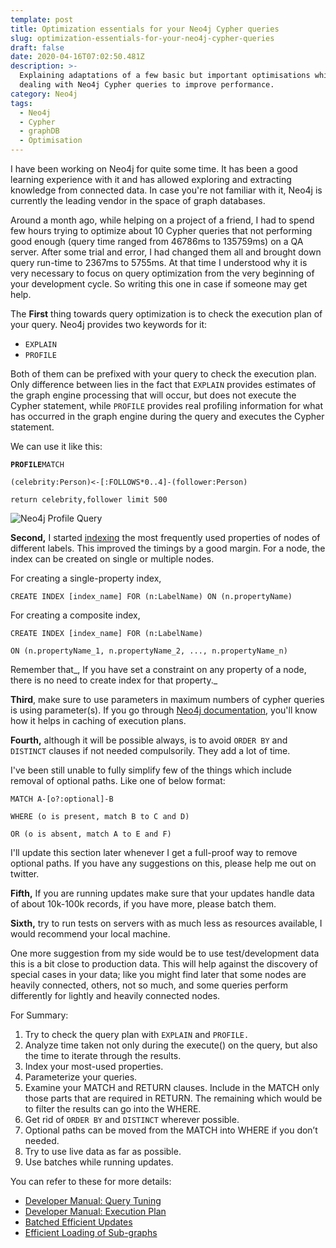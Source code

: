 ```yaml
---
template: post
title: Optimization essentials for your Neo4j Cypher queries
slug: optimization-essentials-for-your-neo4j-cypher-queries
draft: false
date: 2020-04-16T07:02:50.481Z
description: >-
  Explaining adaptations of a few basic but important optimisations while
  dealing with Neo4j Cypher queries to improve performance.
category: Neo4j
tags:
  - Neo4j
  - Cypher
  - graphDB
  - Optimisation
---
```

I have been working on Neo4j for quite some time. It has been a good learning experience with it and has allowed exploring and extracting knowledge from connected data. In case you're not familiar with it, Neo4j is currently the leading vendor in the space of graph databases. 

Around a month ago, while helping on a project of a friend, I had to spend few hours trying to optimize about 10 Cypher queries that not performing good enough (query time ranged from 46786ms to 135759ms) on a QA server. After some trial and error, I had changed them all and brought down query run-time to 2367ms to 5755ms. At that time I understood why it is very necessary to focus on query optimization from the very beginning of your development cycle. So writing this one in case if someone may get help.

The **First** thing towards query optimization is to check the execution plan of your query. Neo4j provides two keywords for it:

* `EXPLAIN`
* `PROFILE` 

Both of them can be prefixed with your query to check the execution plan. Only difference between lies in the fact that `EXPLAIN` provides estimates of the graph engine processing that will occur, but does not execute the Cypher statement, while `PROFILE` provides real profiling information for what has occurred in the graph engine during the query and executes the Cypher statement.

We can use it like this: 

**`PROFILE`**`MATCH`

`(celebrity:Person)<-[:FOLLOWS*0..4]-(follower:Person)`

`return celebrity,follower limit 500`

![Neo4j Profile Query](/media/profile_neo4j.png)

**Second,** I started [indexing](https://neo4j.com/docs/cypher-manual/current/administration/indexes-for-search-performance/) the most frequently used properties of nodes of different labels. This improved the timings by a good margin. For a node, the index can be created on single or multiple nodes.

For creating a single-property index, 

`CREATE INDEX [index_name] FOR (n:LabelName) ON (n.propertyName)`

For creating a composite index,

`CREATE INDEX [index_name] FOR (n:LabelName)`

`ON (n.propertyName_1, n.propertyName_2, ..., n.propertyName_n)`

Remember that_, If you have set a constraint on any property of a node, there is no need to create index for that property._

**Third**, make sure to use parameters in maximum numbers of cypher queries is using parameter(s). If you go through [Neo4j documentation](https://neo4j.com/docs/cypher-manual/current/syntax/parameters/), you'll know how it helps in caching of execution plans.

**Fourth,** although it will be possible always, is to avoid `ORDER BY` and `DISTINCT` clauses if not needed compulsorily. They add a lot of time.

I've been still unable to fully simplify few of the things which include removal of optional paths. Like one of below format:

`MATCH A-[o?:optional]-B`

`WHERE (o is present, match B to C and D)`

`OR (o is absent, match A to E and F)`

I'll update this section later whenever I get a full-proof way to remove optional paths. If you have any suggestions on this, please help me out on twitter.

**Fifth,** If you are running updates make sure that your updates handle data of about 10k-100k records, if you have more, please batch them. 

**Sixth,** try to run tests on servers with as much less as resources available, I would recommend your local machine. 

One more suggestion from my side would be to use test/development data this is a bit close to production data. This will help against the discovery of special cases in your data; like you might find later that some nodes are heavily connected, others, not so much, and some queries perform differently for lightly and heavily connected nodes.

For Summary:

1. Try to check the query plan with `EXPLAIN` and `PROFILE.`
2. Analyze time taken not only during the execute() on the query, but also the time to iterate through the results.
3. Index your most-used properties.
4. Parameterize your queries.
5. Examine your MATCH and RETURN clauses. Include in the MATCH only those parts that are required in RETURN. The remaining which would be to filter the results can go into the WHERE.
6. Get rid of `ORDER BY` and `DISTINCT` wherever possible.
7. Optional paths can be moved from the MATCH into WHERE if you don’t needed.
8. Try to use live data as far as possible.
9. Use batches while running updates.

You can refer to these for more details:

* [Developer Manual: Query Tuning](https://neo4j.com/docs/developer-manual/current/cypher/query-tuning/)
* [Developer Manual: Execution Plan](https://neo4j.com/docs/developer-manual/current/cypher/execution-plans/)
* [Batched Efficient Updates](https://medium.com/@mesirii/5-tips-tricks-for-fast-batched-updates-of-graph-structures-with-neo4j-and-cypher-73c7f693c8cc)
* [Efficient Loading of Sub-graphs](https://medium.com/neo4j/loading-graph-data-for-an-object-graph-mapper-or-graphql-5103b1a8b66e)
